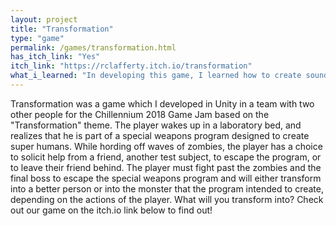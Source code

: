 ```yaml
---
layout: project
title: "Transformation"
type: "game"
permalink: /games/transformation.html
has_itch_link: "Yes"
itch_link: "https://rclafferty.itch.io/transformation"
what_i_learned: "In developing this game, I learned how to create sound effects using Audacity and import them into Unity. I also learned how to import 3D models with rigging, move the 3D animated models, and program enemies follow the player. In addition, my team learned how to handle the graphical limitations of Unity when we hit a point where Unity could not render the graphics correctly due to an excessively detailed model in the scene."
---
```

Transformation was a game which I developed in Unity in a team with two other people for the Chillennium 2018 Game Jam based on the "Transformation" theme. The player wakes up in a laboratory bed, and realizes that he is part of a special weapons program designed to create super humans. While hording off waves of zombies, the player has a choice to solicit help from a friend, another test subject, to escape the program, or to leave their friend behind. The player must fight past the zombies and the final boss to escape the special weapons program and will either transform into a better person or into the monster that the program intended to create, depending on the actions of the player. What will you transform into? Check out our game on the itch.io link below to find out!